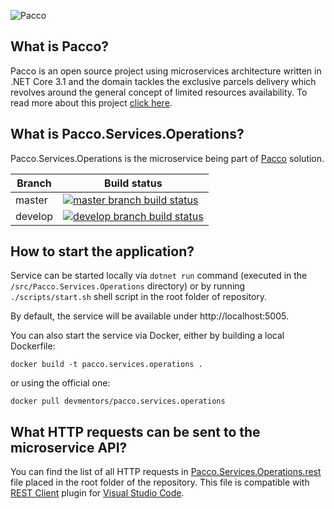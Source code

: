 ![Pacco](https://raw.githubusercontent.com/devmentors/Pacco/master/assets/pacco_logo.png)

**What is Pacco?**
----------------

Pacco is an open source project using microservices architecture written in .NET Core 3.1 and the domain tackles the exclusive parcels delivery which revolves around the general concept of limited resources availability. To read more about this project [click here](https://github.com/devmentors/Pacco).

**What is Pacco.Services.Operations?**
----------------

Pacco.Services.Operations is the microservice being part of [Pacco](https://github.com/devmentors/Pacco) solution.

|Branch             |Build status                                                  
|-------------------|-----------------------------------------------------
|master             |[![master branch build status](https://api.travis-ci.org/devmentors/Pacco.Services.Operations.svg?branch=master)](https://travis-ci.org/devmentors/Pacco.Services.Operations)
|develop            |[![develop branch build status](https://api.travis-ci.org/devmentors/Pacco.Services.Operations.svg?branch=develop)](https://travis-ci.org/devmentors/Pacco.Services.Operations/branches)

**How to start the application?**
----------------

Service can be started locally via `dotnet run` command (executed in the `/src/Pacco.Services.Operations` directory) or by running `./scripts/start.sh` shell script in the root folder of repository.

By default, the service will be available under http://localhost:5005.

You can also start the service via Docker, either by building a local Dockerfile: 

`docker build -t pacco.services.operations .` 

or using the official one: 

`docker pull devmentors/pacco.services.operations`

**What HTTP requests can be sent to the microservice API?**
----------------

You can find the list of all HTTP requests in [Pacco.Services.Operations.rest](https://github.com/devmentors/Pacco.Services.Operations/blob/master/Pacco.Services.Operations.rest) file placed in the root folder of the repository.
This file is compatible with [REST Client](https://marketplace.visualstudio.com/items?itemName=humao.rest-client) plugin for [Visual Studio Code](https://code.visualstudio.com). 